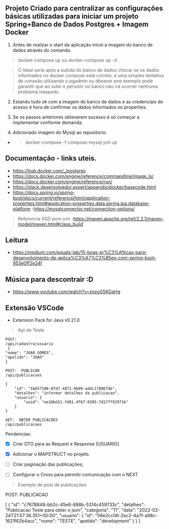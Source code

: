 ## Projeto Criado para centralizar as configurações básicas utilizadas para iniciar um projeto Spring+Banco de Dados Postgres + Imagem Docker

1. Antes de realizar o start da aplicação inicei a imagem do banco de dados através do comando.

> docker-compose up ou docker-compose up -d

> O Ideal seria após a subida do banco de dados checar se os dados informados no docker compose está correto, e uma simples tentativa de conexão utilizando o pgadmin ou dbeaver poe exemplo pode garantir que ao subir e persistir no banco não irá ocorrer nenhuma problema inespedo.

2. Estando tudo ok com a imagem do banco de dados e as credenciais de acesso é hora de confirmar os dados informados no
   properties.

3. Se os passos anteriores obteverem sucesso é só começar a implementar conforme demanda.

4. Adicionado imagem do Mysql ao repositorio:

-  > docker-compose -f compose-mysql.yml up

## Documentação - links uteis.

- https://hub.docker.com/_/postgres
- https://docs.docker.com/engine/reference/commandline/image_ls/
- https://docs.docker.com/engine/reference/run/
- https://stack.desenvolvedor.expert/appendix/docker/basecode.html
- https://docs.spring.io/spring-boot/docs/current/reference/html/application-properties.html#application-properties.data.spring.jpa.database-platform
  -https://mysqlconnector.net/connection-options/

> Referencia XSD pom.xml -https://maven.apache.org/ref/2.2.1/maven-model/maven.html#class_build

## Leitura

- https://medium.com/equals-lab/15-boas-pr%C3%A1ticas-para-desenvolvimento-de-aplica%C3%A7%C3%B5es-com-spring-boot-953e0ff2e24f

## Música para descontrair :D

- https://www.youtube.com/watch?v=zpzoG5KGaHg

## Extensão VSCode

- Extension Pack for Java v0.21.0

> Api de Teste
>

```
POST:
/api/cadastro/usuario
 {
"nome": "JOAO GOMES",
"apelido": "JOAO"
}

```

```
POST:  PUBLICAR
/api/publicacoes

{
    "id": "1b657106-07d7-4871-9b99-addc1780674b",
    "detalhes": "informar detalhes da publicacao",
    "usuario": {
        "uuid": "ee18bd11-fd81-4f67-8395-7d17ff92971b"
    }
}

```

```
GET:  OBTER PUBLICACÕES
/api/publicacoes
```

Pendencias:

- [x] Criar DTO para as Request e Response [USUARIO]
- [x] Adicionar o MAPSTRUCT no projeto.
- [ ] Criar paginação das publicações;
- [ ] Configurar o Cross para permitir comunicação com o NEXT


>Exemplo de post de publicações

POST: PUBLICACAO

[
    {
    "id": "c7678848-bb2c-45e6-888b-5314c459733c",
    "detalhes": "Publicacao Teste para obter o json",
    "categoria": "TI",
    "data": "2022-02-24T21:57:36.351+00:00",
        "usuario": {
        "id": "06e2cc06-2ec2-4a7f-a98c-1621f62b4acc",
        "nome": "TESTE",
        "apelido": "development"
        }
    }
]
